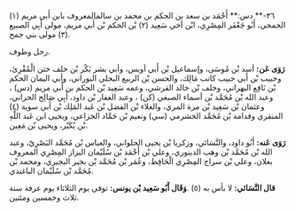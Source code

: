٣٦-** دس:** أَحْمَد بن سعد بن الحكم بن محمد بن سالمالمعروف بابن أَبي مريم (١) الجمحي، أَبُو جَعْفَر المِصْرِي، ابْن أخي سَعِيد (٢) بْن الحكم بْن أَبي مريم، مولى أَبِي الصبيع (٣) مولى بني جمح.

رحل وطوف.

**رَوَى عَن:** أسد بْن مُوسَى، وإسماعيل بْن أَبي أويس، وأبي بشر بَكْر بْن خلف ختن الْمُقْرِئ، وحبيب بْن أَبي حبيب كاتب مَالِك، والحسن بْن الربيع البجلي البوراني، وأبي اليمان الحكم بْن نَافِع البهراني، وخلف بْن خالد القرشي، وعمه سَعِيد بْن الحكم بن أَبي مريم (دس) ، وعبد الله بْن مُحَمَّد بْن أسماء الصبغي (كن) ، وعبد الغفار بْن داود، أَبِي صَالِح الحراني، وعثمان بْن سَعِيد بْن مرة المري، والعلاء بْن الفضل بْن عَبد المَلِك بْن أَبي سوية (٤) المنقري وقدامة بْن مُحَمَّد الخشرمي (سي) ونعيم بْن حَمَّاد الخزاعي، ويحيى ابن عَبد اللَّهِ بْن بُكَيْر، ويحيى بْن مَعِين.

**رَوَى عَنه:** أَبُو داود، والنَّسَائي، وزكريا بْن يحيى الحلواني، والعباس بْن مُحَمَّد البَصْرِيّ، وعبد الله بْن مُحَمَّد بْن وهب الدينوري، وعلي بْن أَحْمَد بْن سُلَيْمان البزاز المِصْرِي المعروف بعلان، وعلي بْن سراج المِصْرِي الْحَافِظ، وعُمَر بْن مُحَمَّد بْن بجير البجيري، ومحمد بْن مُحَمَّد بْن سُلَيْمان الباغندي.

**قال النَّسَائي:** لا بأس به (٥) .**وَقَال أَبُو سَعِيد بْن يونس:** توفي يوم الثلاثاء يوم عرفة سنة ثلاث وخمسين ومئتين.